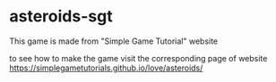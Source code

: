 # asteroids-sgt
This game is made from "Simple Game Tutorial" website

to see how to make the game visit the corresponding page of website  
https://simplegametutorials.github.io/love/asteroids/
